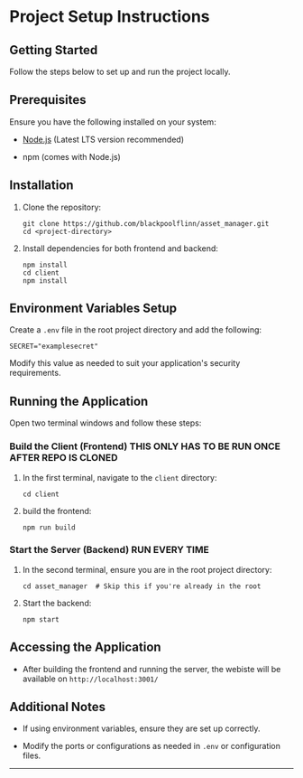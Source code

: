 # Project Setup Instructions

## Getting Started

Follow the steps below to set up and run the project locally.

## Prerequisites

Ensure you have the following installed on your system:

-   [Node.js](https://nodejs.org/) (Latest LTS version recommended)
    
-   npm (comes with Node.js)
    

## Installation

1.  Clone the repository:
    
    ```
    git clone https://github.com/blackpoolflinn/asset_manager.git
    cd <project-directory>
    ```
    
2.  Install dependencies for both frontend and backend:
    
    ```
    npm install
    cd client
    npm install
    ```
    

## Environment Variables Setup

Create a `.env` file in the root project directory and add the following:

```
SECRET="examplesecret"
```

Modify this value as needed to suit your application's security requirements.

## Running the Application

Open two terminal windows and follow these steps:

### Build the Client (Frontend) THIS ONLY HAS TO BE RUN ONCE AFTER REPO IS CLONED

1.  In the first terminal, navigate to the `client` directory:
    
    ```
    cd client
    ```
    
2.  build the frontend:
    
    ```
    npm run build
    ```
    

### Start the Server (Backend) RUN EVERY TIME

1.  In the second terminal, ensure you are in the root project directory:
    
    ```
    cd asset_manager  # Skip this if you're already in the root
    ```
    
2.  Start the backend:
    
    ```
    npm start
    ```
    

## Accessing the Application

-   After building the frontend and running the server, the webiste will be available on `http://localhost:3001/`

## Additional Notes

-   If using environment variables, ensure they are set up correctly.
    
-   Modify the ports or configurations as needed in `.env` or configuration files.
    

----------
